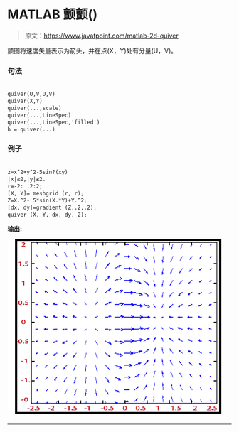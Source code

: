 # MATLAB 颤颤()

> 原文：<https://www.javatpoint.com/matlab-2d-quiver>

颤图将速度矢量表示为箭头，并在点(X，Y)处有分量(U，V)。

### 句法

```

quiver(U,V,U,V)
quiver(X,Y)
quiver(...,scale)
quiver(...,LineSpec)
quiver(...,LineSpec,'filled')
h = quiver(...)

```

### 例子

```

z=x^2+y^2-5sin?(xy)
|x|≤2,|y|≤2.
r=-2: .2:2;
[X, Y]= meshgrid (r, r);
Z=X.^2- 5*sin(X.*Y)+Y.^2;
[dx, dy]=gradient (Z,.2,.2);
quiver (X, Y, dx, dy, 2);

```

**输出:**

![MATLAB quiver()](img/b49000b8a9b91ae6919f4ed75594eb2c.png)

* * *